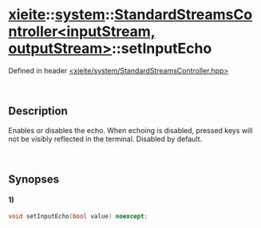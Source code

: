 # [xieite](../../xieite.md)\:\:[system](../../system.md)\:\:[StandardStreamsController\<inputStream, outputStream\>](../StandardStreamsController.md)\:\:setInputEcho
Defined in header [<xieite/system/StandardStreamsController.hpp>](../../../include/xieite/system/StandardStreamsController.hpp)

&nbsp;

## Description
Enables or disables the echo. When echoing is disabled, pressed keys will not be visibly reflected in the terminal. Disabled by default.

&nbsp;

## Synopses
#### 1)
```cpp
void setInputEcho(bool value) noexcept;
```
